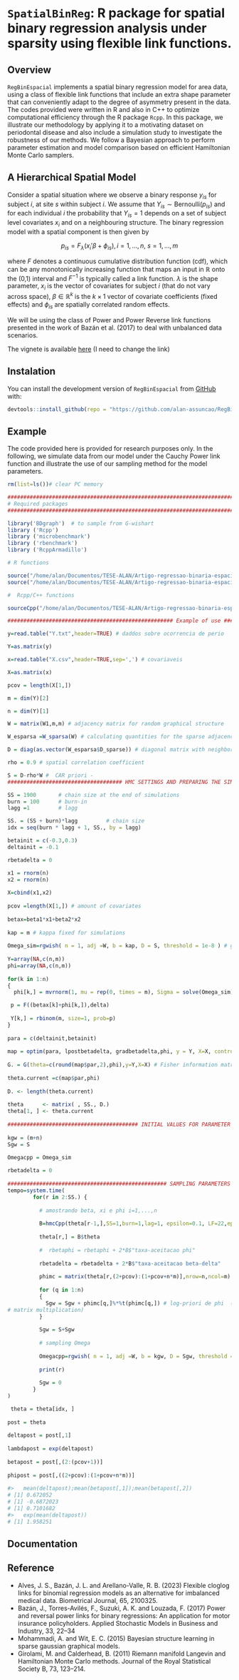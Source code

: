 # `SpatialBinReg`: R package for spatial binary regression analysis under sparsity using flexible link functions.

## Overview

`RegBinEspacial` implements a spatial binary regression model for area data, using a class of flexible link functions that include an extra shape parameter that can conveniently adapt to the degree of asymmetry present in the data. The codes provided were written in R and also in C++ to optimize computational efficiency through the R package `Rcpp`. In this package, we illustrate our methodology by applying it to a motivating dataset on periodontal disease and also include a simulation study to investigate the robustness of our methods. We follow a Bayesian approach to perform parameter estimation and model comparison based on efficient Hamiltonian Monte Carlo samplers.

## A Hierarchical Spatial Model

Consider a spatial situation where we observe a binary response $y_{is}$ for subject $i$, at site $s$ within subject $i$. We assume that $Y_{is}\sim\mbox{Bernoulli}(p_{is})$ and for each individual $i$ the probability that $Y_{is}=1$ depends on a set of subject level covariates $x_i$ and on a neighbouring structure. The binary regression model with a spatial component is then given by

$$p_{is} = F_\lambda(x_{i}'\beta + \phi_{is}), i=1,\dots,n, ~s=1,\dots,m$$

where $F$ denotes a continuous cumulative distribution function (cdf), which can be any monotonically increasing function that maps an input in $\mathbb{R}$ onto the (0,1) interval and $F^{-1}$ is typically called a link function. $\lambda$ is the shape parameter, $x_{i}$ is the vector of covariates for subject $i$ (that do not vary across space), $\beta\in\mathbb{R}^k$ is the $k\times 1$ vector of covariate coefficients (fixed effects) and $\phi_{is}$ are spatially correlated random effects. 

We will be using the class of Power and Power Reverse link functions presented in the work of Bazán et al. (2017) to deal with unbalanced data scenarios.

The vignete is available  [here](https://github.com/alan-assuncao) (I need to change the link)

## Instalation
You can install the development version of `RegBinEspacial` from [GitHub](https://github.com/alan-assuncao/RegBinEspacial) with:

```R
devtools::install_github(repo = "https://github.com/alan-assuncao/RegBinEspacial")
```

## Example

The code provided here is provided for research purposes only. In the following, we simulate data from our model under the Cauchy Power link function and illustrate the use of our sampling method for the model parameters.

```R
rm(list=ls())# clear PC memory

###################################################################################
# Required packages
###################################################################################

library('BDgraph')	# to sample from G-wishart
library ('Rcpp')
library ('microbenchmark')
library ('rbenchmark')
library ('RcppArmadillo')

# R functions 

source("/home/alan/Documentos/TESE-ALAN/Artigo-regressao-binaria-espacial/ligacao-Cauchy-Potencia/funcoes-cauchy-potencia-R.R")
source("/home/alan/Documentos/TESE-ALAN/Artigo-regressao-binaria-espacial/ligacao-Cauchy-Potencia/funcoes-auxiliares.R")

#  Rcpp/C++ functions

sourceCpp("/home/alan/Documentos/TESE-ALAN/Artigo-regressao-binaria-espacial/ligacao-Cauchy-Potencia/hmcCpp-cauchy-potencia.cpp")

#################################################### Example of use #######################################

y=read.table("Y.txt",header=TRUE) # daddos sobre ocorrencia de perio

Y=as.matrix(y)

x=read.table("X.csv",header=TRUE,sep=',') # covariaveis

X=as.matrix(x)

pcov = length(X[1,])

m = dim(Y)[2]

n = dim(Y)[1]

W = matrix(W1,m,m) # adjacency matrix for random graphical structure

W_esparsa =W_sparsa(W) # calculating quantities for the sparse adjacency matrix W

D = diag(as.vector(W_esparsa$D_sparse)) # diagonal matrix with neighbors | random grid

rho = 0.9 # spatial correlation coefficient

S = D-rho*W #  CAR priori - 
#################################### HMC SETTINGS AND PREPARING THE SIMULATION #############################

SS = 1900       # chain size at the end of simulations
burn = 100      # burn-in
lagg =1         # lagg

SS. = (SS + burn)*lagg         # chain size
idx = seq(burn * lagg + 1, SS., by = lagg)

betainit = c(-0.3,0.3)
deltainit = -0.1

rbetadelta = 0

x1 = rnorm(n)
x2 = rnorm(n)
      
X=cbind(x1,x2)
      
pcov =length(X[1,]) # amount of covariates
      
betax=beta1*x1+beta2*x2
      
kap = m # kappa fixed for simulations
      
Omega_sim=rgwish( n = 1, adj =W, b = kap, D = S, threshold = 1e-8 ) # generating the precision matrix
      
Y=array(NA,c(n,m))
phi=array(NA,c(n,m))
      
for(k in 1:n)
{
  phi[k,] = mvrnorm(1, mu = rep(0, times = m), Sigma = solve(Omega_sim))

 p = F((betax[k]+phi[k,]),delta)
        
 Y[k,] = rbinom(m, size=1, prob=p)
}
     
para = c(deltainit,betainit)
     
map = optim(para, lpostbetadelta, gradbetadelta,phi, y = Y, X=X, control = list(fnscale = -1), method = 'BFGS', hessian = TRUE); map
      
G. = G(theta=c(round(map$par,2),phi),y=Y,X=X) # Fisher information matrix of the model
      
theta.current =c(map$par,phi)
      
D. <- length(theta.current)
      
theta      <- matrix( , SS., D.)
theta[1, ] <- theta.current  
      
######################################### INITIAL VALUES FOR PARAMETER CHAINS ######################
      
kgw = (m+n)
Sgw = S
      
Omegacpp = Omega_sim

rbetadelta = 0
      
################################################## SAMPLING PARAMETERS ##############################################################
tempo=system.time(
        for(r in 2:SS.) {
          
          # amostrando beta, xi e phi i=1,...,n
          
          B=hmcCpp(theta[r-1,],SS=1,burn=1,lag=1, epsilon=0.1, LF=22,epsphi = 0.001, Lphi = 22, M=G., y=Y,X=X, Omega=Omegacpp)
          
          theta[r,] = B$theta
          
          #  rbetaphi = rbetaphi + 2*B$"taxa-aceitacao phi"
          
          rbetadelta = rbetadelta + 2*B$"taxa-aceitacao beta-delta"
          
          phimc = matrix(theta[r,(2+pcov):(1+pcov+n*m)],nrow=n,ncol=m)  # spatial effects
          
          for (q in 1:n)
          {            
            Sgw = Sgw + phimc[q,]%*%t(phimc[q,]) # log-priori de phi  (implementing it this way is equivalent to calculating the trace of
# matrix multiplication)
          }
          
          Sgw = S+Sgw
          
          # sampling Omega
          
          Omegacpp=rgwish( n = 1, adj =W, b = kgw, D = Sgw, threshold = 1e-8 ) # generating the precision matrix
          
          print(r)
          
          Sgw = 0
        }         
)

 theta = theta[idx, ]
      
post = theta
      
deltapost = post[,1]
      
lambdapost = exp(deltapost)
      
betapost = post[,(2:(pcov+1))]
      
phipost = post[,((2+pcov):(1+pcov+n*m))]
      
#>   mean(deltapost);mean(betapost[,1]);mean(betapost[,2])
# [1] 0.672052
# [1] -0.6872023
# [1] 0.7101682
#>   exp(mean(deltapost))
# [1] 1.958251
```

## Documentation

## Reference
* Alves, J. S., Bazán, J. L. and Arellano-Valle, R. B. (2023) Flexible cloglog links for binomial regression models as
an alternative for imbalanced medical data. Biometrical Journal, 65, 2100325.
* Bazán, J., Torres-Avilés, F., Suzuki, A. K. and Louzada, F. (2017) Power and reversal power links for binary
regressions: An application for motor insurance policyholders. Applied Stochastic Models in Business and
Industry, 33, 22–34
* Mohammadi, A. and Wit, E. C. (2015) Bayesian structure learning in sparse gaussian graphical models.
* Girolami, M. and Calderhead, B. (2011) Riemann manifold Langevin and Hamiltonian Monte Carlo methods.
Journal of the Royal Statistical Society B, 73, 123–214.
